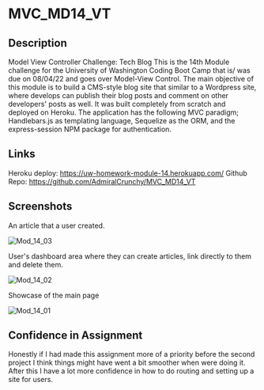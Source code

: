 # MVC_MD14_VT

## Description

Model View Controller Challenge: Tech Blog This is the 14th Module challenge for the University of Washington Coding Boot Camp that is/ was due on 08/04/22 and goes over Model-View Control. The main objective of this module is to build a CMS-style blog site that similar to a Wordpress site, where develops can publish their blog posts and comment on other developers' posts as well. It was built completely from scratch and deployed on Heroku. The application has the following MVC paradigm; Handlebars.js as templating language, Sequelize as the ORM, and the express-session NPM package for authentication.


## Links


Heroku deploy: https://uw-homework-module-14.herokuapp.com/
Github Repo: https://github.com/AdmiralCrunchy/MVC_MD14_VT


## Screenshots

An article that a user created.

![Mod_14_03](https://user-images.githubusercontent.com/31176226/186786478-c547bb19-f63c-486b-8e77-e43229df2866.png)

User's dashboard area where they can create articles, link directly to them and delete them.

![Mod_14_02](https://user-images.githubusercontent.com/31176226/186786480-1487a90a-0531-497d-8027-9937e1677c9a.png)

Showcase of the main page

![Mod_14_01](https://user-images.githubusercontent.com/31176226/186786482-36334435-0e4b-4188-b630-9716e66ff774.png)

## Confidence in Assignment

Honestly if I had made this assignment more of a priority before the second project I think things might have went a bit smoother when were doing it. After this I have a lot more confidence in how to do routing and setting up a site for users.
